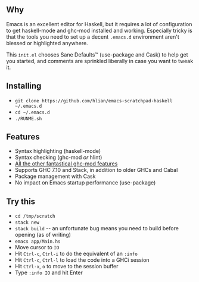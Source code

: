 ## Why

Emacs is an excellent editor for Haskell, but it requires a lot of
configuration to get haskell-mode and ghc-mod installed and working.
Especially tricky is that the tools you need to set up a decent
`.emacs.d` environment aren't blessed or highlighted anywhere.

This `init.el` chooses Sane Defaults™ (use-package and Cask) to help
get you started, and comments are sprinkled liberally in case you want
to tweak it.

## Installing

* `git clone https://github.com/hlian/emacs-scratchpad-haskell ~/.emacs.d`
* `cd ~/.emacs.d`
* `./RUNME.sh`

## Features

* Syntax highlighting (haskell-mode)
* Syntax checking (ghc-mod _or_ hlint)
* [All the other fantastical ghc-mod features](http://www.mew.org/~kazu/proj/ghc-mod/en/emacs.html)
* Supports GHC 7.10 and Stack, in addition to older GHCs and Cabal
* Package management with Cask
* No impact on Emacs startup performance (use-package)

## Try this

* `cd /tmp/scratch`
* `stack new`
* `stack build` -- an unfortunate bug means you need to build before opening (as of writing)
* `emacs app/Main.hs`
* Move cursor to `IO`
* Hit `Ctrl-c`, `Ctrl-i` to do the equivalent of an `:info`
* Hit `Ctrl-c`, `Ctrl-l` to load the code into a GHCi session
* Hit `Ctrl-x`, `o` to move to the session buffer
* Type `:info IO` and hit Enter
